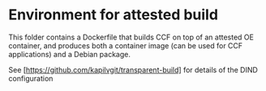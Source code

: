 # Environment for attested build

This folder contains a Dockerfile that builds CCF on top of an attested OE container, and produces both a container image (can be used for CCF applications) and a Debian package.

See [https://github.com/kapilvgit/transparent-build] for details of the DIND configuration

